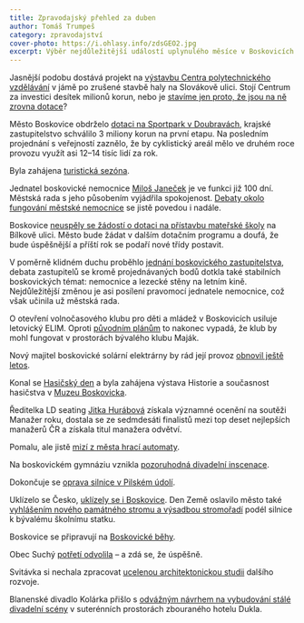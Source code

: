 ```yaml
---
title: Zpravodajský přehled za duben
author: Tomáš Trumpeš
category: zpravodajství
cover-photo: https://i.ohlasy.info/zdsGEO2.jpg
excerpt: Výběr nejdůležitější událostí uplynulého měsíce v Boskovicích a okolí podle redakce Ohlasů. Přečtěte si stručný zpravodajský přehled toho nejpodstatnějšího, co se v dubnu na Boskovicku událo.
---
```


Jasnější podobu dostává projekt na [výstavbu Centra polytechnického vzdělávání](/clanky/2016/04/centrum-technicke-vychovy.html) v jámě po zrušené stavbě haly na Slovákově ulici. Stojí Centrum za investici desítek milionů korun, nebo je [stavíme jen proto, že jsou na ně zrovna dotace](/clanky/2016/04/rozhovor-provaznik.html)?

Město Boskovice obdrželo [dotaci na Sportpark v Doubravách](http://boskovice.cz/boskovice-ziskaly-dotaci-na-sportpark/d-28260/p1=1019), krajské zastupitelstvo schválilo 3 miliony korun na první etapu. Na posledním projednání s veřejností zaznělo, že by cyklistický areál mělo ve druhém roce provozu využít asi 12–14 tisíc lidí za rok.

Byla zahájena [turistická sezóna](http://boskovice.cz/zahajeni-turisticke-sezony-v-boskovicich/d-28113/p1=1019).

Jednatel boskovické nemocnice [Miloš Janeček](/clanky/2016/04/rozhovor-janecek.html) je ve funkci již 100 dní. Městská rada s jeho působením vyjádřila spokojenost. [Debaty okolo fungování městské nemocnice](/clanky/2016/04/draha-nemocnice.html) se jistě povedou i nadále.

Boskovice [neuspěly se žádostí o dotaci na přístavbu mateřské školy](/clanky/2016/04/dotace-na-skolku.html) na Bílkově ulici. Město bude žádat v dalším dotačním programu a doufá, že bude úspěšnější a příští rok se podaří nové třídy postavit.

V poměrně klidném duchu proběhlo [jednání boskovického zastupitelstva](/clanky/2016/04/zastupitelstvo.html), debata zastupitelů se kromě projednávaných bodů dotkla také stabilních boskovických témat: nemocnice a lezecké stěny na letním kině. Nejdůležitější změnou je asi posílení pravomocí jednatele nemocnice, což však učinila už městská rada.

O otevření volnočasového klubu pro děti a mládež v Boskovicích usiluje letovický ELIM. Oproti [původním plánům](/clanky/2016/04/elim-boskovice.html) to nakonec vypadá, že klub by mohl fungovat v prostorách bývalého klubu Maják.

Nový majitel boskovické solární elektrárny by rád její provoz [obnovil ještě letos](http://blanensky.denik.cz/zpravy_region/problemovou-boskovickou-elektrarnu-chce-novy-majitel-zapojit-do-site-jeste-letos-20160416.html).

Konal se [Hasičský den](http://boskovice.cz/hasicsky-den-v-boskovicich/d-28227/p1=1019) a byla zahájena výstava Historie a současnost hasičstva v [Muzeu Boskovicka](http://muzeum.boskovice.cz/).

Ředitelka LD seating [Jitka Hurábová](/clanky/2015/12/rozhovor-hurabova.html) získala významné ocenění na soutěži Manažer roku, dostala se ze sedmdesáti finalistů mezi top deset nejlepších manažerů ČR a získala titul manažera odvětví.

Pomalu, ale jistě [mizí z města hrací automaty](/clanky/2016/04/prijem-z-hazardu.html).

Na boskovickém gymnáziu vznikla [pozoruhodná divadelní inscenace](/clanky/2016/04/slova.html).

Dokončuje se [oprava silnice v Pilském údolí](http://zrcadlo.net/clanky/Silnice-pres-Pilske-udoli-by-mohla-slouzit-jako-obchvat-Boskovic-2775/).

Uklízelo se Česko, [uklízely se i Boskovice](http://boskovice.cz/uklidili-boskovice-dekujeme/d-28292/p1=1019). Den Země oslavilo město také [vyhlášením nového památného stromu a výsadbou stromořadí](https://www.facebook.com/ohlasy/posts/993980143989434) podél silnice k bývalému školnímu statku.

Boskovice se připravují na [Boskovické běhy](/clanky/2016/04/rozhovor-bartosek.html).

Obec Suchý [potřetí odvolila](http://blanensky.denik.cz/zpravy_region/suchy-volby-jsou-platne-nove-vedeni-urcite-se-domluvime-ujistil-lidr-viteze-20160427.html) – a zdá se, že úspěšně.

Svitávka si nechala zpracovat [ucelenou architektonickou studii](http://blanensky.denik.cz/zpravy_region/promena-svitavky-smer-naznacila-studie-20160411.html) dalšího rozvoje.

Blanenské divadlo Kolárka přišlo s [odvážným návrhem na vybudování stálé divadelní scény](http://blanensky.denik.cz/zpravy_region/kolarka-ma-zajem-o-suteren-hotelu-dukla-chce-tam-male-divadlo-20160408.html) v suterénních prostorách zbouraného hotelu Dukla.

